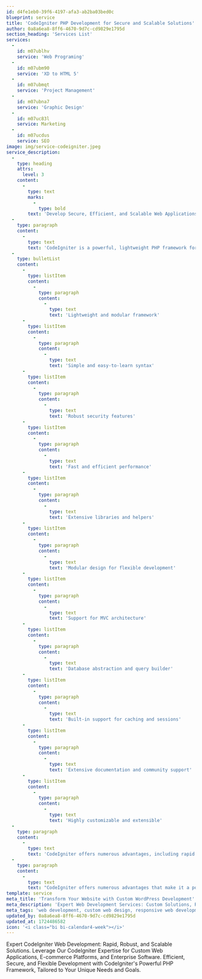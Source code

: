 ```yaml
---
id: d4fe1eb0-39f6-4197-afa3-ab2ba03bed0c
blueprint: service
title: 'CodeIgniter PHP Development for Secure and Scalable Solutions'
author: 0a8a6ea8-8ff6-4670-9d7c-cd9829e1795d
section_heading: 'Services List'
services:
  -
    id: m07ublhv
    service: 'Web Programing'
  -
    id: m07ubm90
    service: 'XD to HTML 5'
  -
    id: m07ubmqt
    service: 'Project Management'
  -
    id: m07ubna7
    service: 'Graphic Design'
  -
    id: m07uc83l
    service: Marketing
  -
    id: m07ucdus
    service: SEO
image: img/service-codeigniter.jpeg
service_description:
  -
    type: heading
    attrs:
      level: 3
    content:
      -
        type: text
        marks:
          -
            type: bold
        text: 'Develop Secure, Efficient, and Scalable Web Applications with CodeIgniter'
  -
    type: paragraph
    content:
      -
        type: text
        text: 'CodeIgniter is a powerful, lightweight PHP framework for building web applications. It enables rapid development, simplifies complex tasks, and provides a robust security framework. With a modular design, CodeIgniter allows for flexible and scalable development, making it a popular choice for developers building dynamic, data-driven websites and applications.'
  -
    type: bulletList
    content:
      -
        type: listItem
        content:
          -
            type: paragraph
            content:
              -
                type: text
                text: 'Lightweight and modular framework'
      -
        type: listItem
        content:
          -
            type: paragraph
            content:
              -
                type: text
                text: 'Simple and easy-to-learn syntax'
      -
        type: listItem
        content:
          -
            type: paragraph
            content:
              -
                type: text
                text: 'Robust security features'
      -
        type: listItem
        content:
          -
            type: paragraph
            content:
              -
                type: text
                text: 'Fast and efficient performance'
      -
        type: listItem
        content:
          -
            type: paragraph
            content:
              -
                type: text
                text: 'Extensive libraries and helpers'
      -
        type: listItem
        content:
          -
            type: paragraph
            content:
              -
                type: text
                text: 'Modular design for flexible development'
      -
        type: listItem
        content:
          -
            type: paragraph
            content:
              -
                type: text
                text: 'Support for MVC architecture'
      -
        type: listItem
        content:
          -
            type: paragraph
            content:
              -
                type: text
                text: 'Database abstraction and query builder'
      -
        type: listItem
        content:
          -
            type: paragraph
            content:
              -
                type: text
                text: 'Built-in support for caching and sessions'
      -
        type: listItem
        content:
          -
            type: paragraph
            content:
              -
                type: text
                text: 'Extensive documentation and community support'
      -
        type: listItem
        content:
          -
            type: paragraph
            content:
              -
                type: text
                text: 'Highly customizable and extensible'
  -
    type: paragraph
    content:
      -
        type: text
        text: 'CodeIgniter offers numerous advantages, including rapid development, robust security, and high performance. Its lightweight and modular design enables flexible and scalable development. Easy to learn and use, CodeIgniter simplifies complex tasks, reducing development time and costs. Its extensive libraries and community support make it a popular choice for developers.'
  -
    type: paragraph
    content:
      -
        type: text
        text: "CodeIgniter offers numerous advantages that make it a popular choice for web development. Its rapid development capabilities enable developers to build web applications quickly and efficiently. Robust security features protect against common web attacks, ensuring a secure online presence. High performance and speed optimize user experience, while its lightweight and modular design enable flexible and scalable development. CodeIgniter's simplicity and ease of use reduce development time and costs, making it an ideal choice for developers of all skill levels. Additionally, its extensive libraries and community support provide access to a wealth of resources, further streamlining the development process. Overall, CodeIgniter's advantages make it an excellent choice for building dynamic, data-driven web applications that meet the demands of modern web development."
template: service
meta_title: 'Transform Your Website with Custom WordPress Development'
meta_description: 'Expert Web Development Services: Custom Solutions, Responsive Design, E-commerce Integration, Web Applications, and Ongoing Support. Transform Your Online Presence with Our Innovative Approach, Technical Expertise, and Collaborative Spirit. Elevate Your Business with Our Comprehensive Web Development Services'
meta_tags: 'web development, custom web design, responsive web development, website development services, eCommerce web development, SEO-friendly web design, front-end development, back-end development, full-stack development, professional web developers, web design company, digital solutions, website optimization, user experience design, web development Concrete5, Concrete5 CMS services, Concrete5 website design, custom Concrete5 themes, Concrete5 CMS development, Concrete5 web development solutions, Concrete5 site customization, Concrete5 SEO optimization, Concrete5 CMS experts, Concrete5 development company, Concrete5 web design services, Concrete5 user-friendly websites, Concrete5 eCommerce solutions, Concrete5 CMS support,WordPress web development, custom WordPress design, WordPress CMS services, WordPress theme development, WordPress plugin development, responsive WordPress websites, SEO-friendly WordPress design, WordPress site optimization, WordPress development company, professional WordPress developers, WordPress eCommerce solutions, WordPress website support, WordPress site customization, WordPress web design services'
updated_by: 0a8a6ea8-8ff6-4670-9d7c-cd9829e1795d
updated_at: 1724486582
icon: '<i class="bi bi-calendar4-week"></i>'
---
```

Expert CodeIgniter Web Development: Rapid, Robust, and Scalable Solutions. Leverage Our CodeIgniter Expertise for Custom Web Applications, E-commerce Platforms, and Enterprise Software. Efficient, Secure, and Flexible Development with CodeIgniter's Powerful PHP Framework, Tailored to Your Unique Needs and Goals.